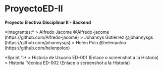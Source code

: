 # ProyectoED-II
**Proyecto Electiva Disciplinar II - Backend**
<p>
*Integrantes:*
> Alfredo Jacome @Alfredo-jacome (https://github.com/Alfredo-jacome)
> Johannys Gutiérrez @johannysgs (https://github.com/johannysgs)
> Helen Polo @helenpoloo (https://github.com/helenpoloo)
<p>
<p>
*Sprint 1:*
> Historia de Usuario ED-001 (Enlace o screenshot a la Historia)
> Historia Técnica ED-002 (Enlace o screenshot a la Historia)
<p>
